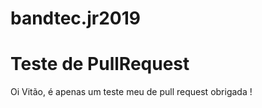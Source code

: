 # bandtec.jr2019

# Teste de PullRequest
Oi Vitão, é apenas um teste meu de pull request obrigada ! 